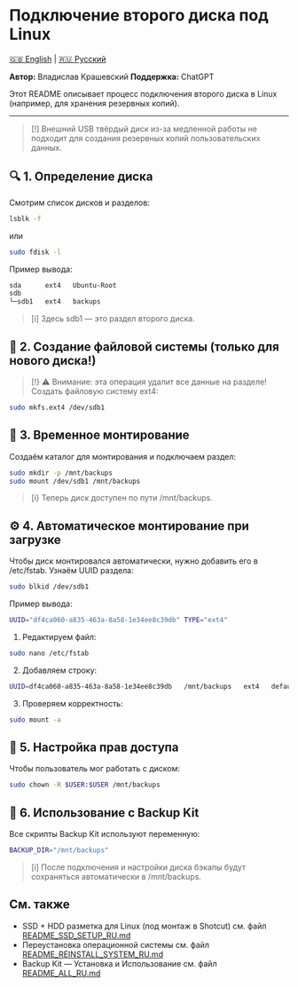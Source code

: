 # Подключение второго диска под Linux

[🇬🇧 English](docs/EN/README_DISK_EN.md) | [🇷🇺 Русский](docs/RU/README_DISK_RU.md)

**Автор:** Владислав Крашевский
**Поддержка:** ChatGPT

Этот README описывает процесс подключения второго диска в Linux (например, для хранения резервных копий).

---

> [!] Внешний USB твёрдый диск из-за медленной работы не подходит для создания резервных копий пользовательских данных.

## 🔍 1. Определение диска

Смотрим список дисков и разделов:

```bash
lsblk -f
```

или
```bash
sudo fdisk -l
```

Пример вывода:
```bash
sda      ext4   Ubuntu-Root
sdb
└─sdb1   ext4   backups
```

> [i] Здесь sdb1 — это раздел второго диска.

## 💾 2. Создание файловой системы (только для нового диска!)

> [!} ⚠️ Внимание: эта операция удалит все данные на разделе!
Создать файловую систему ext4:
```bash
sudo mkfs.ext4 /dev/sdb1
```

## 📂 3. Временное монтирование

Создаём каталог для монтирования и подключаем раздел:
```bash
sudo mkdir -p /mnt/backups
sudo mount /dev/sdb1 /mnt/backups
```

> [i} Теперь диск доступен по пути /mnt/backups.

## ⚙️ 4. Автоматическое монтирование при загрузке

Чтобы диск монтировался автоматически, нужно добавить его в /etc/fstab.
Узнаём UUID раздела:
```bash
sudo blkid /dev/sdb1
```

Пример вывода:
```bash
UUID="df4ca060-a835-463a-8a58-1e34ee8c39db" TYPE="ext4"
```

1. Редактируем файл:
```bash
sudo nano /etc/fstab
```

2. Добавляем строку:
```bash
UUID=df4ca060-a835-463a-8a58-1e34ee8c39db   /mnt/backups   ext4   defaults   0   2
```

3. Проверяем корректность:
```bash
sudo mount -a
```

## 👤 5. Настройка прав доступа

Чтобы пользователь мог работать с диском:
```bash
sudo chown -R $USER:$USER /mnt/backups
```

## 🔧 6. Использование с Backup Kit

Все скрипты Backup Kit используют переменную:
```bash
BACKUP_DIR="/mnt/backups"
```

> [i] После подключения и настройки диска бэкапы будут сохраняться автоматически в /mnt/backups.

## См. также

- SSD + HDD разметка для Linux (под монтаж в Shotcut) см. файл [README_SSD_SETUP_RU.md](docs/RU/README_SSD_SETUP_RU.md)
- Переустановка операционной системы см. файл [README_REINSTALL_SYSTEM_RU.md](docs/RU/README_REINSTALL_SYSTEM_RU.md)
- Backup Kit — Установка и Использование см. файл [README_ALL_RU.md](docs/RU/README_ALL_RU.md)



